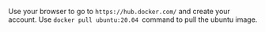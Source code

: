 Use your browser to go to `https://hub.docker.com/` and create your account.
Use `docker pull ubuntu:20.04 `command to pull the ubuntu image.
